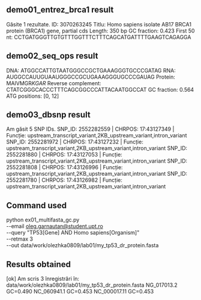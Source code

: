 ## demo01_entrez_brca1 result

Găsite 1 rezultate.
ID: 3070263245
Titlu: Homo sapiens isolate AB17 BRCA1 protein (BRCA1) gene, partial cds
Length: 350 bp
GC fraction: 0.423
First 50 nt: CCTGATGGGTTGTGTTTGGTTTCTTTCAGCATGATTTTGAAGTCAGAGGA

## demo02_seq_ops result

DNA: ATGGCCATTGTAATGGGCCGCTGAAAGGGTGCCCGATAG
RNA: AUGGCCAUUGUAAUGGGCCGCUGAAAGGGUGCCCGAUAG
Protein: MAIVMGR*KGAR*
Reverse complement: CTATCGGGCACCCTTTCAGCGGCCCATTACAATGGCCAT
GC fraction: 0.564
ATG positions: [0, 12]

## demo03_dbsnp result

Am găsit 5 SNP IDs.
SNP_ID: 2552282559 | CHRPOS: 17:43127349 | Funcție: upstream_transcript_variant,2KB_upstream_variant,intron_variant
SNP_ID: 2552281972 | CHRPOS: 17:43127232 | Funcție: upstream_transcript_variant,2KB_upstream_variant,intron_variant
SNP_ID: 2552281880 | CHRPOS: 17:43127053 | Funcție: upstream_transcript_variant,2KB_upstream_variant,intron_variant
SNP_ID: 2552281808 | CHRPOS: 17:43126996 | Funcție: upstream_transcript_variant,2KB_upstream_variant,intron_variant
SNP_ID: 2552281780 | CHRPOS: 17:43126982 | Funcție: upstream_transcript_variant,2KB_upstream_variant,intron_variant

## Command used

python ex01_multifasta_gc.py \
  --email oleg.garnautan@student.upt.ro \
  --query "TP53[Gene] AND Homo sapiens[Organism]" \
  --retmax 3 \
  --out data/work/olezhka0809/lab01/my_tp53_dr_protein.fasta

## Results obtained

[ok] Am scris 3 înregistrări în: data/work/olezhka0809/lab01/my_tp53_dr_protein.fasta
NG_017013.2     GC=0.490
NC_060941.1     GC=0.453
NC_000017.11    GC=0.453
